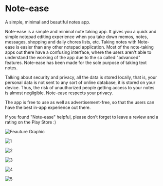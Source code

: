 # Note-ease

A simple, minimal and beautiful notes app.

Note-ease is a simple and minimal note taking app. It gives you a quick and simple notepad editing experience when you take down memos, notes, messages, shopping and daily chores lists, etc. Taking notes with Note-ease is easier than any other notepad application. Most of the note-taking apps out there have a confusing interface, where the users aren't able to understand the working of the app due to the so called "advanced" features. Note-ease has been made for the sole purpose of taking text notes. 

Talking about security and privacy, all the data is stored locally, that is, your personal data is not sent to any sort of online database, it is stored on your device. Thus, the risk of unauthorized people getting access to your notes is almost negligible. Note-ease respects your privacy.

The app is free to use as well as advertisement-free, so that the users can have the best in-app experience out there.

If you found "Note-ease" helpful, please don't forget to leave a review and a rating on the Play Store :)


![Feauture Graphic](https://user-images.githubusercontent.com/73817603/125175680-48361480-e1eb-11eb-9e4b-46e858c71a6c.png)


![1](https://user-images.githubusercontent.com/73817603/125175667-410f0680-e1eb-11eb-94b2-db9d1352f3a3.png)


![2](https://user-images.githubusercontent.com/73817603/125175671-42403380-e1eb-11eb-849f-8a708f673890.png)


![3](https://user-images.githubusercontent.com/73817603/125175672-43716080-e1eb-11eb-9fb2-ffe73f09b18a.png)


![4](https://user-images.githubusercontent.com/73817603/125175673-4409f700-e1eb-11eb-9197-2d9e5ef9cc87.png)


![5](https://user-images.githubusercontent.com/73817603/125175676-453b2400-e1eb-11eb-9e70-063346a7f15b.png)

